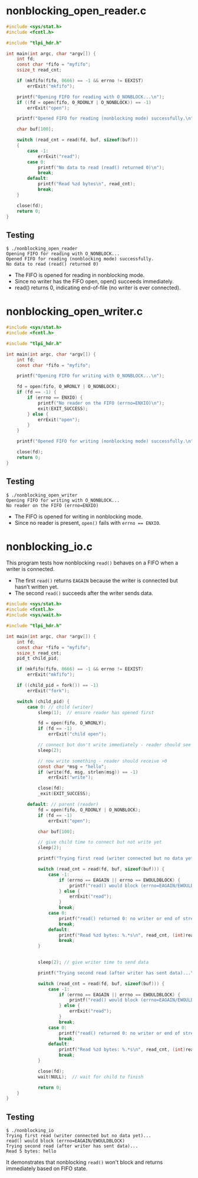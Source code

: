 # nonblocking_open_reader.c
```C
#include <sys/stat.h>
#include <fcntl.h>

#include "tlpi_hdr.h"

int main(int argc, char *argv[]) {
    int fd;
    const char *fifo = "myfifo";
    ssize_t read_cnt;

    if (mkfifo(fifo, 0666) == -1 && errno != EEXIST)
        errExit("mkfifo");

    printf("Opening FIFO for reading with O_NONBLOCK...\n");
    if ((fd = open(fifo, O_RDONLY | O_NONBLOCK)) == -1)
        errExit("open");

    printf("Opened FIFO for reading (nonblocking mode) successfully.\n");

    char buf[100];

    switch (read_cnt = read(fd, buf, sizeof(buf)))
    {
        case -1:
            errExit("read");
        case 0:
            printf("No data to read (read() returned 0)\n");
            break;
        default:
            printf("Read %zd bytes\n", read_cnt);
            break;
    }

    close(fd);
    return 0;
}

```

## Testing
```
$ ./nonblocking_open_reader 
Opening FIFO for reading with O_NONBLOCK...
Opened FIFO for reading (nonblocking mode) successfully.
No data to read (read() returned 0)
```

* The FIFO is opened for reading in nonblocking mode.
* Since no writer has the FIFO open, open() succeeds immediately.
* read() returns 0, indicating end-of-file (no writer is ever connected).


# nonblocking_open_writer.c
```C
#include <sys/stat.h>
#include <fcntl.h>

#include "tlpi_hdr.h"

int main(int argc, char *argv[]) {
    int fd;
    const char *fifo = "myfifo";

    printf("Opening FIFO for writing with O_NONBLOCK...\n");

    fd = open(fifo, O_WRONLY | O_NONBLOCK);
    if (fd == -1) {
        if (errno == ENXIO) {
            printf("No reader on the FIFO (errno=ENXIO)\n");
            exit(EXIT_SUCCESS);
        } else {
            errExit("open");
        }
    }

    printf("Opened FIFO for writing (nonblocking mode) successfully.\n");

    close(fd);
    return 0;
}

```

## Testing
```
$ ./nonblocking_open_writer 
Opening FIFO for writing with O_NONBLOCK...
No reader on the FIFO (errno=ENXIO)
```

* The FIFO is opened for writing in nonblocking mode.
* Since no reader is present, `open()` fails with `errno == ENXIO`.


# nonblocking_io.c
This program tests how nonblocking `read()` behaves on a FIFO when a writer is connected.

* The first `read()` returns `EAGAIN` because the writer is connected but hasn’t written yet.
* The second `read()` succeeds after the writer sends data.

```C
#include <sys/stat.h>
#include <fcntl.h>
#include <sys/wait.h>

#include "tlpi_hdr.h"

int main(int argc, char *argv[]) {
    int fd;
    const char *fifo = "myfifo";
    ssize_t read_cnt;
    pid_t child_pid;

    if (mkfifo(fifo, 0666) == -1 && errno != EEXIST)
        errExit("mkfifo");

    if ((child_pid = fork()) == -1)
        errExit("fork");

    switch (child_pid) {
        case 0: // child (writer)
            sleep(1);  // ensure reader has opened first

            fd = open(fifo, O_WRONLY);
            if (fd == -1)
                errExit("child open");

            // connect but don't write immediately - reader should see EAGAIN
            sleep(2);

            // now write something - reader should receive >0
            const char *msg = "hello";
            if (write(fd, msg, strlen(msg)) == -1)
                errExit("write");

            close(fd);
            _exit(EXIT_SUCCESS);

        default: // parent (reader)
            fd = open(fifo, O_RDONLY | O_NONBLOCK);
            if (fd == -1)
                errExit("open");

            char buf[100];

            // give child time to connect but not write yet
            sleep(2);

            printf("Trying first read (writer connected but no data yet)...\n");

            switch (read_cnt = read(fd, buf, sizeof(buf))) {
                case -1:
                    if (errno == EAGAIN || errno == EWOULDBLOCK) {
                        printf("read() would block (errno=EAGAIN/EWOULDBLOCK)\n");
                    } else {
                        errExit("read");
                    }
                    break;
                case 0:
                    printf("read() returned 0: no writer or end of stream\n");
                    break;
                default:
                    printf("Read %zd bytes: %.*s\n", read_cnt, (int)read_cnt, buf);
                    break;
            }

            
            sleep(2); // give writer time to send data

            printf("Trying second read (after writer has sent data)...\n");

            switch (read_cnt = read(fd, buf, sizeof(buf))) {
                case -1:
                    if (errno == EAGAIN || errno == EWOULDBLOCK) {
                        printf("read() would block (errno=EAGAIN/EWOULDBLOCK)\n");
                    } else {
                        errExit("read");
                    }
                    break;
                case 0:
                    printf("read() returned 0: no writer or end of stream\n");
                    break;
                default:
                    printf("Read %zd bytes: %.*s\n", read_cnt, (int)read_cnt, buf);
                    break;
            }

            close(fd);
            wait(NULL);  // wait for child to finish

            return 0;
    }
}

```

## Testing
```
$ ./nonblocking_io
Trying first read (writer connected but no data yet)...
read() would block (errno=EAGAIN/EWOULDBLOCK)
Trying second read (after writer has sent data)...
Read 5 bytes: hello

```

It demonstrates that nonblocking `read()` won't block and returns immediately based on FIFO state.
